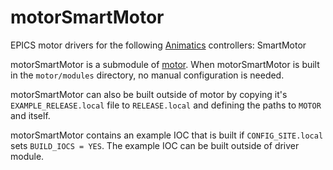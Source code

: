 # motorSmartMotor
EPICS motor drivers for the following [Animatics](https://www.animatics.com/) controllers: SmartMotor

motorSmartMotor is a submodule of [motor](https://github.com/epics-modules/motor).  When motorSmartMotor is built in the ``motor/modules`` directory, no manual configuration is needed.

motorSmartMotor can also be built outside of motor by copying it's ``EXAMPLE_RELEASE.local`` file to ``RELEASE.local`` and defining the paths to ``MOTOR`` and itself.

motorSmartMotor contains an example IOC that is built if ``CONFIG_SITE.local`` sets ``BUILD_IOCS = YES``.  The example IOC can be built outside of driver module.
